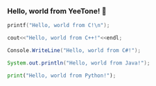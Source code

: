 ### Hello, world from YeeTone! 👋  

```C
printf("Hello, world from C!\n");
```

```C++
cout<<"Hello, world from C++!"<<endl;
```

```C#
Console.WriteLine("Hello, world from C#!");
```

```Java
System.out.println("Hello, world from Java!");
```

```Python
print("Hello, world from Python!");
```


<!--
**YeeTone/YeeTone** is a ✨ _special_ ✨ repository because its `README.md` (this file) appears on your GitHub profile.

Here are some ideas to get you started:

- 🔭 I’m currently working on ...
- 🌱 I’m currently learning ...
- 👯 I’m looking to collaborate on ...
- 🤔 I’m looking for help with ...
- 💬 Ask me about ...
- 📫 How to reach me: ...
- 😄 Pronouns: ...
- ⚡ Fun fact: ...
-->
